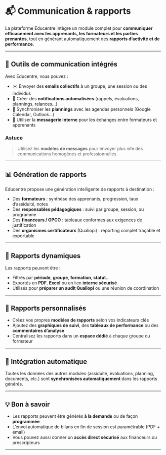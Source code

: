 # 📬 Communication & rapports

La plateforme Educentre intègre un module complet pour **communiquer efficacement avec les apprenants, les formateurs et les parties prenantes**, tout en générant automatiquement des **rapports d’activité et de performance**.

---

## 📣 Outils de communication intégrés

Avec Educentre, vous pouvez :

- ✉️ Envoyer des **emails collectifs** à un groupe, une session ou des individus
- 🔔 Créer des **notifications automatisées** (rappels, évaluations, plannings, relances…)
- 📆 Synchroniser les **plannings** avec les agendas personnels (Google Calendar, Outlook…)
- 💬 Utiliser la **messagerie interne** pour les échanges entre formateurs et apprenants

### Astuce
> Utilisez les **modèles de messages** pour envoyer plus vite des communications homogènes et professionnelles.

---

## 📊 Génération de rapports

Educentre propose une génération intelligente de rapports à destination :

- Des **formateurs** : synthèse des apprenants, progression, taux d’assiduité, notes
- Des **responsables pédagogiques** : suivi par groupe, session, ou programme
- Des **financeurs / OPCO** : tableaux conformes aux exigences de justification
- Des **organismes certificateurs** (Qualiopi) : reporting complet traçable et exportable

---

## 🔄 Rapports dynamiques

Les rapports peuvent être :

- Filtrés par **période**, **groupe**, **formation**, **statut**…
- Exportés en **PDF**, **Excel** ou en lien **interne sécurisé**
- Utilisés pour **préparer un audit Qualiopi** ou une réunion de coordination

---

## 📑 Rapports personnalisés

- Créez vos propres **modèles de rapports** selon vos indicateurs clés
- Ajoutez des **graphiques de suivi**, des **tableaux de performance** ou des **commentaires d’analyse**
- Centralisez les rapports dans un **espace dédié** à chaque groupe ou formateur

---

## 🔁 Intégration automatique

Toutes les données des autres modules (assiduité, évaluations, planning, documents, etc.) sont **synchronisées automatiquement** dans les rapports générés.

---

## 💡 Bon à savoir

- Les rapports peuvent être générés **à la demande** ou de façon **programmée**
- L’envoi automatique de bilans en fin de session est paramétrable (PDF + email)
- Vous pouvez aussi donner un **accès direct sécurisé** aux financeurs ou prescripteurs

---

